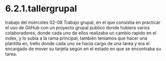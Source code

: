 # 6.2.1.tallergrupal
trabajo del miércoles 02-08
Trabajo grupal, en el que consistia en practicar el uso de GitHub con un proyecto grupal publico donde hubiera varios colaboradores,
donde cada uno de ellos realizaba un cambio rapido en el index, y lo subia a la rama principal, también teníamos que hacer una plantilla en,
trello donde cada uno se hacia cargo de una tarea y era el encargado de mover su tarjeta según en el estado en que se encontraba su tarea.
